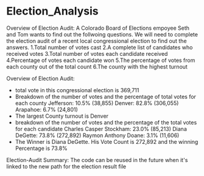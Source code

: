 # Election_Analysis

Overview of Election Audit:
A Colorado Board of Elections empoyee Seth and Tom wants to find out the follwoing questions. We will need to complete the election audit of a recent local congressional election to find out the answers.
1.Total number of votes cast
2.A complete list of candidates who received votes
3.Total number of votes each candidate received
4.Percentage of votes each candidate won
5.The percentage of votes from each county out of the total count
6.The county with the highest turnout

Overview of Election Audit:
- total vote in this congressional election is 369,711
- Breakdown of the number of votes and the percentage of total votes for each county 
  Jefferson: 10.5% (38,855)
  Denver: 82.8% (306,055)
  Arapahoe: 6.7% (24,801)
- The largest County turnout is Denver
- breakdown of the number of votes and the percentage of the total votes for each candidate 
  Charles Casper Stockham: 23.0% (85,213)
  Diana DeGette: 73.8% (272,892)
  Raymon Anthony Doane: 3.1% (11,606)
- The Winner is Diana DeGette. His Vote Count is 272,892 and the winning Percentage is 73.8%

Election-Audit Summary:
The code can be reused in the future when it's linked to the new path for the election result file  
